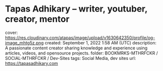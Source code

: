 # Tapas Adhikary – writer, youtuber, creator, mentor

cover: https://res.cloudinary.com/atapas/image/upload/v1630642350/profile/og-image_mhtg5z.png
created: September 1, 2022 1:58 AM (UTC)
description: A passionate content creator sharing knowledge and experience using articles, videos, and opensource projects.
folder: BOOKMRKS-MTHRFCKR / SOCIAL-MTHRFCKR / Dev-Sites
tags: Social Media, dev sites
url: https://tapasadhikary.com